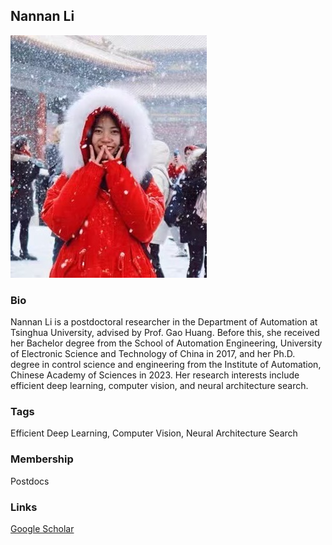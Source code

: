 ## Nannan Li
![NannanLi](./assets/lnn.jpg)

### Bio

Nannan Li is a postdoctoral researcher in the Department of Automation at Tsinghua University, advised by Prof. Gao Huang. Before this, she received her Bachelor degree from the School of Automation Engineering, University of Electronic Science and Technology of China in 2017, and her Ph.D. degree in control science and engineering from the Institute of Automation, Chinese Academy of Sciences in 2023. Her research interests include efficient deep learning, computer vision, and neural architecture search.

### Tags
Efficient Deep Learning, Computer Vision, Neural Architecture Search

### Membership
Postdocs

### Links

<a href="https://scholar.google.com/citations?user=_8YxTk0AAAAJ&hl=zh-CN">Google Scholar</a>

